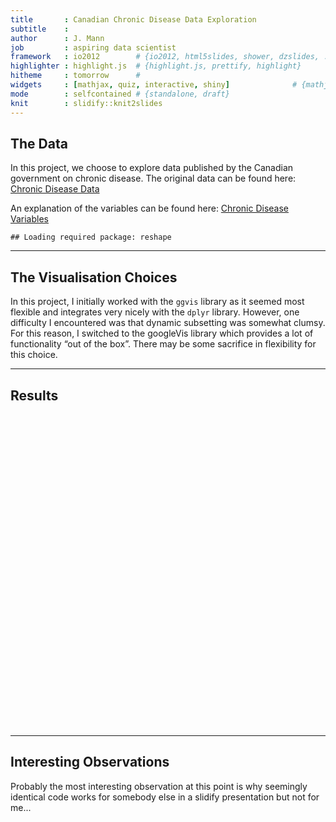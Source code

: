 ```yaml
---
title       : Canadian Chronic Disease Data Exploration
subtitle    : 
author      : J. Mann 
job         : aspiring data scientist
framework   : io2012        # {io2012, html5slides, shower, dzslides, ...}
highlighter : highlight.js  # {highlight.js, prettify, highlight}
hitheme     : tomorrow      # 
widgets     : [mathjax, quiz, interactive, shiny]              # {mathjax, quiz, bootstrap}
mode        : selfcontained # {standalone, draft}
knit        : slidify::knit2slides
---
```


## The Data

In this project, we choose to explore data published by the Canadian
government on chronic disease. The original data can be found here:
[Chronic Disease Data](http://www.phac-aspc.gc.ca/data-donnees/hpcdp-pspmc/assets/ccdss-scsmc-eng.csv)

An explanation of the variables can be found here: [Chronic Disease Variables](http://www.phac-aspc.gc.ca/data-donnees/hpcdp-pspmc/assets/EN_CanadianAggregateDatasets.docx)


```
## Loading required package: reshape
```

---

## The Visualisation Choices

In this project, I initially worked with the `ggvis` library as it seemed most flexible and integrates very nicely with the `dplyr` library. However, one difficulty I encountered was that dynamic subsetting was somewhat clumsy. For this reason, I switched to the googleVis library which provides a lot of functionality “out of the box”. There may be some sacrifice in flexibility for this choice.

---  

## Results

<!-- MotionChart generated in R 3.1.1 by googleVis 0.5.5 package -->
<!-- Sun Sep 21 14:58:20 2014 -->


<!-- jsHeader -->
<script type="text/javascript">
 
// jsData 
function gvisDataMotionChartID8f00707e527a () {
var data = new google.visualization.DataTable();
var datajson =
[
 [
 "Asthma",
1999,
826006.4211,
373147.0985,
7731.631579,
4930.618181,
49149.63158,
33558.72234,
459.4736842,
606.4512073,
5190.315789,
7353.12072,
6039,
2716.63909,
9459,
4286.104809,
64701.47368,
45651.29888,
55865.84211,
32121.4141,
75863.84211,
39679.33543,
528527.0526,
373045.271,
null,
null,
null,
null,
null,
null,
null,
null,
44469.94737,
28142.27002,
359581.1053,
160314.8656,
456840.1579,
189656.3707,
2614452.789,
972951.423,
32286.47368,
19334.62831,
197418.1579,
95478.96197,
272997.4737,
107736.2003,
1248140.526,
548531.5243 
],
[
 "Asthma",
2000,
834845.8421,
374883.1047,
7204.263158,
4652.603576,
55582.57895,
37606.0943,
506.8421053,
688.7173557,
5157,
7504.341414,
6271.894737,
2750.458279,
9810.789474,
4452.323913,
69397.57895,
50770.53904,
54620.52632,
30924.82967,
74097.47368,
38342.81628,
521485.8947,
372749.8276,
null,
null,
null,
null,
null,
null,
null,
null,
49971.15789,
31121.84319,
392171.3684,
172426.5441,
460250.3684,
189776.5586,
2622264,
977295.1079,
35908.26316,
20986.48457,
215794.7368,
102318.0998,
273902.0526,
107970.3762,
1251701.684,
547637.4801 
],
[
 "Asthma",
2001,
844434.7895,
375926.3163,
6528.315789,
4505.927112,
61284,
41235.60311,
553.8947368,
747.6476909,
5172.789474,
7561.246251,
6451.578947,
2886.233013,
9955.736842,
4573.243055,
71983.10526,
52921.13299,
53294.21053,
31250.24047,
71970.63158,
38314.94725,
511439.3684,
368692.2633,
null,
null,
null,
null,
null,
null,
null,
null,
54322.57895,
33236.11559,
408896.8421,
178429.3901,
458318.8421,
187091.3784,
2578856.684,
973737.2228,
38916.63158,
22196.22471,
228930.4737,
107581.6343,
275916.1579,
108849.8975,
1255866.632,
552591.8745 
],
[
 "Asthma",
2002,
853968.6316,
375748.4074,
6018.789474,
4259.779858,
66450.31579,
44293.57768,
586.5789474,
808.5162798,
5232.157895,
7739.650588,
6539.210526,
2901.517312,
9929.052632,
4489.342087,
72253.57895,
52544.31887,
52449.31579,
30910.11307,
70419.63158,
37756.53224,
507002.8421,
359159.0167,
null,
null,
null,
null,
null,
null,
null,
null,
58301.84211,
35028.30111,
428820.4737,
185344.5754,
459598.7368,
185759.179,
2595639.632,
985147.0142,
41683.26316,
23340.68491,
241334.2105,
112476.6577,
279004.8947,
110387.8962,
1277844.632,
565799.6604 
],
[
 "Asthma",
2003,
863473.4211,
375643.5699,
5765.526316,
4154.213997,
71332.26316,
46973.14598,
639.6315789,
895.3072678,
5342.210526,
7977.284409,
6801.947368,
3062.033752,
10235.84211,
4697.332041,
73415.52632,
52945.08752,
52665.31579,
31671.74388,
70166.84211,
38324.20511,
492692.0526,
343353.6428,
null,
null,
null,
null,
null,
null,
null,
null,
62085.31579,
36437.02603,
450471,
193487.9212,
462344.0526,
184563.8079,
2620130.526,
995777.8639,
43970.84211,
23954.55147,
250120.7368,
114991.1558,
279135.3158,
109862.7644,
1266642.789,
560822.9425 
],
[
 "Asthma",
2004,
872823.9474,
375947.3503,
5547.157895,
4150.115196,
75935.68421,
49285.17845,
668.5263158,
945.1070792,
5286.157895,
7959.120152,
7045.421053,
3200.17185,
10561.42105,
4938.812701,
75582.63158,
55834.88949,
52813.42105,
31805.02242,
70371.63158,
38650.03818,
487878.4737,
346123.0351,
null,
null,
null,
null,
null,
null,
null,
null,
65645.52632,
37719.8804,
471023.8421,
201665.3277,
465154.5789,
185065.0868,
2653260.474,
1017613.291,
46478.05263,
24741.28133,
262996.5789,
121474.4145,
283291.1053,
112775.7217,
1297919.684,
581078.4135 
],
[
 "Asthma",
2005,
883781.3684,
377085.7072,
5599.578947,
4479.829103,
80566.57895,
51621.9199,
682.8947368,
957.1262954,
5218.578947,
7820.868728,
7339.578947,
3332.931999,
10935.63158,
5057.583717,
79631.68421,
57675.13726,
53200.73684,
32188.17378,
70698.31579,
38949.31968,
512729.3684,
353179.476,
null,
null,
null,
null,
null,
null,
null,
null,
69810.47368,
40050.53487,
497468.8421,
212407.3784,
474386.8421,
187304.5975,
2729535.789,
1034560.1,
49489.26316,
26030.47658,
281554.7368,
130125.0897,
290181.7895,
115792.5863,
1352532.789,
610227.0175 
],
[
 "Asthma",
2006,
895320.1579,
376643.7748,
5143.894737,
4033.884238,
84738.63158,
53526.22819,
729.1578947,
1066.648769,
5370.315789,
8251.036528,
7243.421053,
3411.244392,
10668.15789,
5117.419565,
76282.89474,
59855.47526,
52595.52632,
33342.69267,
69382.57895,
40084.70831,
466460.0526,
360600.4408,
null,
null,
null,
null,
null,
null,
null,
null,
72315,
40329.28618,
498282.4737,
215791.0204,
473330.5263,
185674.371,
2673752.368,
1040654.466,
51483.63158,
26422.84774,
293148.6316,
135627.2915,
292850.8421,
117661.0832,
1382432.526,
632001.8661 
],
[
 "Asthma",
2007,
908061.1579,
375654.3402,
4712.684211,
3572.762283,
88446.63158,
55230.53326,
735.6315789,
1064.727637,
5374.578947,
8341.142107,
7247.684211,
3567.489678,
10565.05263,
5237.614182,
76634.84211,
60981.7835,
52821.31579,
34592.37818,
69355.42105,
41089.84461,
470233.8947,
372506.2454,
null,
null,
null,
null,
null,
null,
null,
null,
74353.73684,
40637.41725,
498864.9474,
220156.4805,
473296.8947,
183039.6822,
2630799.158,
1034725.683,
52990.26316,
26771.70206,
300111.3158,
141025.5608,
294906.7895,
118647.5863,
1398597.947,
646299.145 
],
[
 "Asthma",
2008,
922240.4211,
375986.689,
4609.578947,
3673.167192,
92040.15789,
56680.23806,
779.0526316,
1172.714544,
5418.947368,
8586.179048,
7461.947368,
3713.994964,
10842.15789,
5456.454891,
79774.73684,
66092.27791,
52859.05263,
34969.26471,
69267.63158,
41567.41889,
477984.4737,
389658.0843,
null,
null,
null,
null,
null,
null,
null,
null,
77115.47368,
41767.48017,
514949.0526,
229302.4941,
478468.1053,
183201.5345,
2667822.158,
1052122.891,
55189.73684,
27481.79197,
316830,
149987.5928,
300637.1053,
121191.6127,
1442215.105,
670981.6363 
],
[
 "Asthma",
2009,
933785.2105,
376133.6283,
4648.263158,
3719.792036,
95668.89474,
58053.98939,
772.8947368,
1167.80114,
5335.421053,
8590.615218,
7653.947368,
3846.071537,
11047.10526,
5598.335152,
81227.05263,
65869.4444,
52697.84211,
34591.22572,
69069,
41297.42027,
477364.8947,
393906.2089,
null,
null,
null,
null,
null,
null,
null,
null,
80032.10526,
43125.47768,
534240.3158,
240293.5521,
484217.3684,
183753.4341,
2716777.737,
1071900.272,
57672.31579,
28509.06895,
332496.3158,
158804.3589,
306758.2105,
124573.0625,
1479694.105,
695123.2113 
],
[
 "COPD",
1999,
749577,
409774.0518,
8269.636364,
2331.682053,
43755.81818,
16783.89877,
2752.636364,
2748.284409,
6643.363636,
6281.471238,
11894.72727,
7546.027161,
20869.63636,
13654.02549,
220871.4545,
162579.733,
52018.09091,
14404.00306,
73760.18182,
17523.99911,
608435.7273,
236384.3357,
null,
null,
null,
null,
null,
null,
null,
null,
41382.54545,
16248.4006,
488094,
238113.165,
428911.0909,
232844.5615,
2843085.818,
1051205.436,
34838.45455,
15443.34594,
320193.5455,
180894.823,
289956,
133380.0793,
1462608.273,
519673.8834 
],
[
 "COPD",
2000,
766963.9091,
415431.9418,
7527.545455,
1922.665702,
48396,
17722.99107,
2859.818182,
2901.990772,
6588.272727,
6431.381761,
12288.27273,
7709.766973,
21553.09091,
13922.15238,
228672.2727,
166933.3194,
51471,
14070.88115,
72712.63636,
16954.22677,
601504.0909,
238687.1655,
null,
null,
null,
null,
null,
null,
null,
null,
45630.54545,
17199.92208,
528252.8182,
253812.4495,
439470,
237218.2732,
2893657.091,
1062704.112,
38138.72727,
16318.30734,
343963.3636,
188962.5637,
295134.2727,
135296.9128,
1481692.636,
517822.8176 
],
[
 "COPD",
2001,
783194.4545,
418147.4767,
7143.545455,
1715.940717,
52545.81818,
18748.5317,
3006.272727,
3079.5134,
6547.090909,
6373.149919,
12637.90909,
7903.783265,
21908.18182,
14097.2843,
235458.2727,
172670.717,
49866.54545,
13335.34186,
70252.36364,
16106.02022,
586204.0909,
228127.2416,
null,
null,
null,
null,
null,
null,
null,
null,
49357.36364,
18208.06668,
559864.9091,
269935.5447,
445168.9091,
237136.8986,
2893063.636,
1030914.724,
41193.81818,
17291.19514,
362098.9091,
195006.0041,
300689.4545,
136950.8116,
1495596,
515666.8187 
],
[
 "COPD",
2002,
798661.0909,
418672.8979,
6595.090909,
1556.780894,
56003.18182,
19790.96888,
3147.272727,
3243.55452,
6580.636364,
6508.551105,
12727.09091,
7923.676124,
21781.36364,
13865.18059,
233578.6364,
169673.1414,
49294.63636,
12809.82314,
68790.27273,
15266.66604,
581310.2727,
214871.1434,
null,
null,
null,
null,
null,
null,
null,
null,
52362,
19174.74857,
587331.5455,
283891.9277,
452157,
237587.5724,
2944286.455,
1020936.498,
43693.09091,
18124.30002,
377758.0909,
200847.7137,
306990,
138936.3729,
1529875.091,
521766.9589 
],
[
 "COPD",
2003,
813514.9091,
419483.7342,
6653.454545,
1617.939334,
59358.54545,
21045.74348,
3299.727273,
3470.838916,
6698.727273,
6642.276992,
13197,
8237.838985,
22193.72727,
14126.6704,
233945.7273,
167303.742,
49506.81818,
12771.72211,
68416.90909,
15033.25338,
560657.7273,
196330.7429,
null,
null,
null,
null,
null,
null,
null,
null,
55498.63636,
20441.40369,
621738.5455,
304386.4291,
459595.9091,
238160.8055,
2995375.091,
1006854.627,
46103.18182,
19198.11351,
390663.8182,
207084.9374,
309815.7273,
137877.9766,
1520069.727,
505590.9628 
],
[
 "COPD",
2004,
828429,
420876.6862,
6720.272727,
1599.662261,
62636.72727,
22409.4119,
3342,
3547.49183,
6616.363636,
6631.446172,
13738.90909,
8577.581405,
23012.45455,
14728.68742,
236655,
170657.6659,
49884.54545,
12397.02885,
68912.18182,
14673.48893,
553405.6364,
205198.6907,
null,
null,
null,
null,
null,
null,
null,
null,
58528.09091,
21703.62969,
657218.4545,
326248.7985,
467944.0909,
240282.8784,
3066966.818,
996370.6081,
48748.09091,
20293.70656,
410859.5455,
217584.6646,
317458.9091,
140966.9302,
1567148.455,
515656.612 
],
[
 "COPD",
2005,
844372.6364,
423104.0594,
6550.909091,
1569.623762,
65736.27273,
23767.72021,
3319.090909,
3535.980593,
6526.363636,
6486.720109,
13897.36364,
8640.03451,
23271.54545,
14736.81474,
244042.9091,
172786.5904,
50397.81818,
12467.45338,
69516,
14816.31417,
589707.8182,
198174.5247,
null,
null,
null,
null,
null,
null,
null,
null,
61330.90909,
22932.11188,
686487.5455,
343026.5541,
479449.9091,
244805.1615,
3155930.182,
1014624.389,
51293.72727,
21329.5054,
434908.9091,
227383.4422,
326811,
144920.8483,
1643098.909,
534832.8443 
],
[
 "COPD",
2006,
860775.5455,
423234.461,
6445.090909,
1553.027977,
68730.54545,
25283.42191,
3527.181818,
3860.0327,
6669.818182,
6849.955048,
14012.18182,
8853.34117,
23181.54545,
14938.25735,
241485.2727,
182407.5636,
49501.63636,
12583.64356,
67738.09091,
14930.76058,
525325.0909,
228746.6292,
null,
null,
null,
null,
null,
null,
null,
null,
63870.81818,
24311.7442,
693619.6364,
345486.5821,
485181.5455,
243810.0763,
3126391.909,
1001637.212,
53521.09091,
22424.88747,
459061.6364,
239096.1979,
332785.3636,
146447.1304,
1689290.182,
539223.2269 
],
[
 "COPD",
2007,
877049.1818,
422130.3883,
6686.181818,
1607.17201,
71758.90909,
26876.77497,
3543.272727,
3894.355796,
6674.181818,
6941.757508,
14052,
8878.345213,
23028,
14752.21095,
245454.8182,
186753.0062,
49308.81818,
12865.9258,
67235.72727,
15330.40603,
528244.9091,
243894.0605,
null,
null,
null,
null,
null,
null,
null,
null,
66519.54545,
25740.57473,
705771.5455,
355813.2464,
489243.5455,
240582.8086,
3093228.818,
965567.1694,
55634.72727,
23532.10423,
473941.0909,
246611.7135,
337296.5455,
146191.8822,
1715307.818,
537691.3746 
],
[
 "COPD",
2008,
894011.4545,
421649.5453,
7091.727273,
1694.558832,
75172.09091,
28603.35571,
3674.727273,
4132.48997,
6714.272727,
7144.185442,
14518.63636,
9246.159344,
23686.63636,
15293.42928,
257616.8182,
201199.3895,
49347.27273,
12927.61174,
67063.09091,
15498.56745,
535689,
255612.5355,
null,
null,
null,
null,
null,
null,
null,
null,
69649.90909,
27276.79625,
735624.2727,
372197.7741,
496489.0909,
240385.9464,
3139761,
967702.9314,
58379.18182,
24816.63928,
501704.4545,
259841.8243,
344611.6364,
148199.3629,
1771777.909,
552512.8425 
],
[
 "COPD",
2009,
909151.9091,
420340.5877,
7502.181818,
2002.077389,
78861.27273,
30678.50919,
3677.727273,
4148.056127,
6578.454545,
7164.813464,
14824.09091,
9307.051223,
24096.27273,
15345.73584,
260549.1818,
200930.1306,
49372.36364,
13281.4983,
67079.18182,
16001.09182,
535020.5455,
263237.2234,
null,
null,
null,
null,
null,
null,
null,
null,
72904.36364,
29094.90018,
761193.5455,
383312.0516,
502924.6364,
240341.1087,
3195074.455,
978740.7665,
61268.18182,
26334.26306,
523687.6364,
268783.7369,
352246.6364,
150997.3435,
1818931.364,
573062.353 
],
[
 "Diabetes",
1999,
858799,
355215.1335,
4675.666667,
3800.049308,
33349.16667,
28785.29074,
1263.166667,
1742.077471,
4649,
6432.698709,
6945.833333,
6629.078201,
11899.5,
11588.9921,
122022.5,
133329.9229,
51152.66667,
28224.75347,
69763.83333,
35134.47262,
475794.6667,
305807.4544,
32455.33333,
28182.73894,
551038.8333,
508729.9376,
509300.3333,
211706.0405,
4014982.167,
1487988.837,
31343.5,
27343.2099,
328839.6667,
299361.2736,
486016.5,
202726.9563,
2737658.333,
1009507.662,
26268.33333,
23300.2906,
222126,
211536.4811,
288006.5,
110062.6894,
1275947.167,
516678.0344 
],
[
 "Diabetes",
2000,
868362.8333,
355825.5565,
4648.666667,
3765.786095,
36605.16667,
31421.67824,
1326.5,
1862.700735,
4606,
6550.535315,
7264.833333,
6909.353782,
12429.83333,
12084.59498,
128894.6667,
140355.8972,
49945.16667,
27011.46259,
67941.5,
33565.22012,
466841.8333,
304483.7839,
35537.33333,
30698.78059,
595772.6667,
546287.6355,
514514.8333,
212984.8067,
4037490.167,
1483056.713,
34397.16667,
29855.88601,
356845.5,
322223.3009,
491977,
203748.0271,
2754037,
1007734.681,
28569.83333,
25234.99196,
238808.6667,
226552.694,
290051,
110440.2391,
1281740.167,
513538.0203 
],
[
 "Diabetes",
2001,
878549.3333,
355879.2743,
4837.5,
3898.976932,
39984,
34174.01572,
1405.833333,
1973.961608,
4594,
6559.016808,
7541.5,
7185.846285,
12755.83333,
12404.82945,
133734.3333,
146534.4366,
48365.5,
26910.06387,
65508.5,
33092.13842,
454575.6667,
296675.8111,
38730.16667,
33335.86762,
637045.8333,
580908.9686,
514698,
210915.8264,
3989717,
1472723.945,
37487,
32433.18191,
382302,
343051.0691,
491133.6667,
201397.8303,
2703402.5,
990837.8567,
31079,
27312.50338,
254589.6667,
240717.8102,
292586,
111153.0158,
1284472.833,
516180.9747 
],
[
 "Diabetes",
2002,
888601.5,
354700.6205,
5030,
4094.504052,
43484,
37111.69336,
1496.5,
2135.175623,
4602.166667,
6639.300417,
7856.333333,
7445.358984,
13124,
12658.28251,
138659.6667,
147848.7079,
47283.66667,
26357.78927,
63500,
32184.47146,
445086.8333,
285218.9048,
42039.33333,
36146.28901,
684240,
621430.8707,
517132.1667,
209707.1412,
4018401.833,
1485216.659,
40675.83333,
35154.24438,
410597.6667,
367105.6336,
493184.3333,
200392.6847,
2713987.667,
992960.8418,
33658.33333,
29558.41496,
273459.8333,
257517.0379,
295930.5,
112539.1822,
1302431,
525405.3765 
],
[
 "Diabetes",
2003,
898405,
354009.8785,
4971.333333,
4023.966345,
46816.66667,
39953.144,
1609.5,
2298.024114,
4655.5,
6822.907572,
8207.833333,
7789.73476,
13506.5,
13012.59403,
138571.1667,
147743.7314,
47260.33333,
26899.88688,
63030.16667,
32636.50313,
430954.6667,
269350.1691,
45201.83333,
38894.30549,
726456.3333,
658596.0574,
520411.6667,
208814.1208,
4021925.5,
1479561.501,
43801.33333,
37887.03569,
440123,
392766.217,
496606.8333,
199731.0865,
2733141.833,
994206.1497,
36018.5,
31673.0815,
286135.5,
269575.0675,
295850.8333,
111728.5327,
1286811.5,
518326.4597 
],
[
 "Diabetes",
2004,
908167.6667,
353550.7871,
5289.166667,
4379.567999,
50358.5,
43138.90705,
1633,
2355.500529,
4603.166667,
6798.898287,
8658.333333,
8222.527112,
14178.33333,
13687.20291,
142088.8333,
151408.227,
47228.16667,
26837.58983,
62926.33333,
32535.72485,
424747.6667,
271854.0361,
48557.5,
41958.41529,
780807.3333,
709845.5011,
523727.5,
208900.4173,
4072194,
1497371.992,
47115.5,
40930.3178,
474126,
425109.9577,
499932.5,
200126.5319,
2757030.833,
999391.1148,
38669.66667,
34130.89981,
306457.8333,
289142.4477,
300061.6667,
114046.2707,
1313205.333,
530888.4021 
],
[
 "Diabetes",
2005,
919561.3333,
353974.7454,
5589.833333,
4651.16903,
54178.83333,
46517.86166,
1665.666667,
2396.178934,
4512.5,
6628.306733,
9052,
8594.390809,
14769.83333,
14209.15638,
151555.1667,
158317.4262,
47487.16667,
27165.89649,
63055.66667,
32710.62859,
445663.5,
274403.7581,
52220.16667,
45221.63785,
842652.3333,
764994.2005,
533220,
212289.018,
4198873.167,
1521456.258,
50730,
44158.75174,
508853.8333,
455873.1784,
510226,
203669.0593,
2831914.667,
1006862.191,
41746.5,
36872.34608,
333468.1667,
314269.8278,
307252.5,
116925.0005,
1364147.667,
551038.7499 
],
[
 "Diabetes",
2006,
931384.5,
352911.6687,
5907,
4996.079549,
58276.33333,
50253.54647,
1813.666667,
2652.156147,
4572.5,
6935.423314,
9446.166667,
9058.169974,
15265,
14864.67099,
154022.6667,
167660.403,
46070,
27707.44888,
60549.33333,
33005.05328,
389980.5,
275085.9656,
56067.83333,
48801.21911,
890994.1667,
813149.8473,
532259.6667,
210286.7835,
4139499.333,
1545267.268,
54445.5,
47657.05181,
529194.1667,
476142.4599,
507916.8333,
201656.1582,
2755219,
1012983.192,
44797.5,
39781.61699,
361427.6667,
341339.6253,
308822.5,
118551.2782,
1381369.167,
564854.4649 
],
[
 "Diabetes",
2007,
944253.5,
351537.814,
5643.666667,
4765.83123,
61968.83333,
53730.22592,
1882.666667,
2774.339685,
4513.833333,
6904.689709,
9716.666667,
9326.561639,
15578,
15154.9097,
159606,
175777.2059,
45757.16667,
28539.86152,
59839.5,
33669.56941,
388389,
281807.9806,
59441.66667,
52071.02571,
928496.6667,
852276.6204,
532203.3333,
207668.9518,
4086773.833,
1537855.327,
57703.16667,
50848.73937,
547832,
496232.2979,
506816.1667,
199020.5472,
2695611.167,
997278.2181,
47430.83333,
42391.41553,
380281.5,
360581.3187,
309939,
118995.8891,
1388867.333,
572329.9622 
],
[
 "Diabetes",
2008,
958888.1667,
350990.7721,
5647.833333,
4783.57321,
65583.66667,
57152.38794,
1954.666667,
2934.64414,
4537.833333,
7112.060363,
10070.16667,
9720.656819,
16052.33333,
15673.78213,
167819.8333,
185530.9719,
45617.83333,
28734.13366,
59494,
33780.84803,
391190.3333,
294050.4669,
62803.16667,
55319.71982,
980261,
901183.3678,
537593.6667,
207840.3821,
4156059.833,
1565801.314,
60986.33333,
54050.13188,
574947.3333,
522804.8823,
511831.8333,
199218.6386,
2725261.667,
1006536.721,
50219,
45065.67914,
404991.3333,
383296.792,
315528.5,
121113.6626,
1429046.5,
590703.7811 
],
[
 "Diabetes",
2009,
971260,
349446.602,
6031.166667,
5201.6305,
69512.66667,
60976.36728,
1987.833333,
3026.982142,
4412.833333,
7011.263206,
10417.16667,
10057.47359,
16556.33333,
16172.74369,
171229,
189983.4651,
45522.16667,
28925.48695,
59260.5,
33954.60613,
389665.3333,
292762.5209,
66465.5,
58914.10149,
1029691.333,
947302.1607,
543731.3333,
208462.327,
4240547.333,
1596500.636,
64560.16667,
57561.22215,
604414.5,
550021.9291,
517803.1667,
199793.7992,
2770956.833,
1016379.336,
53253.66667,
48041.41756,
425039.5,
402317.3398,
321875.6667,
123761.6507,
1467970.833,
611263.2429 
],
[
 "Hypertension",
1999,
824446.0714,
391073.9243,
17317.5,
9891.782398,
123672,
82770.63307,
3290.785714,
4299.202556,
4239,
4288.362702,
20760.21429,
17016.69184,
33484.92857,
27792.62684,
319476.8571,
319789.3086,
45828.42857,
31707.78701,
61274.35714,
36818.70616,
411968.7857,
108744.9193,
120402.8571,
81491.28496,
1782167.357,
1308025.741,
420289.2857,
258015.9887,
3419458.929,
1822100.089,
117773.7857,
79742.25062,
1115427.643,
804791.8811,
403519.5,
250052.5674,
2306841.643,
1271134.686,
92209.07143,
66359.94828,
666506.7857,
511112.155,
247648.7143,
138639.8705,
1111537.929,
573521.2626 
],
[
 "Hypertension",
2000,
837095.5714,
391889.2212,
17572.28571,
10093.75118,
137524.0714,
90653.18017,
3610.5,
4884.989696,
3951.214286,
3979.492591,
22240.71429,
18143.38258,
35658,
29592.15094,
345166.9286,
346172.5024,
43501.71429,
30707.89865,
57799.5,
35496.81182,
384559.2857,
94723.84503,
133569.8571,
89099.43367,
1953088.286,
1419541.207,
419050.7143,
261753.8633,
3357724.714,
1849521.25,
130734.8571,
87264.65159,
1222999.929,
875666.2754,
403337.5714,
253426.7091,
2269660.5,
1291289.459,
102033.4286,
72414.37563,
729648.6429,
553569.0751,
244946.3571,
140404.6558,
1086744,
579250.7431 
],
[
 "Hypertension",
2001,
850505.3571,
392093.7153,
17178.21429,
9860.219941,
150663.4286,
98320.0822,
3961.714286,
5443.620819,
3687.642857,
3547.139444,
23289.85714,
19039.51955,
37097.35714,
30864.38398,
363743.5714,
366523.1686,
41170.28571,
30912.89896,
54175.5,
35433.30846,
358217.5714,
80360.73758,
145899.2143,
96457.54307,
2094756,
1515478.318,
415363.0714,
262575.7573,
3265092.857,
1844463.742,
142737.2143,
94445.01614,
1309633.929,
936882.4463,
399203.7857,
253737.236,
2195829.643,
1274242.271,
111423,
78473.09641,
784569.8571,
590677.8143,
243833.1429,
142536.1129,
1067857.5,
588483.5903 
],
[
 "Hypertension",
2002,
863900.5714,
391023.4345,
16907.78571,
9734.8121,
163166.3571,
105648.4754,
4295.785714,
6037.880308,
3481.714286,
3237.706949,
24132,
19630.25896,
37880.35714,
31279.11368,
371795.5714,
371439.0957,
39609.64286,
30542.01807,
51659.57143,
35021.20797,
344706.4286,
74692.70122,
157618.2857,
103408.5296,
2242340.357,
1608219.538,
413917.5,
263886.0145,
3240521.786,
1867579.19,
154086.4286,
101163.3572,
1401736.929,
996382.4641,
397753.2857,
255029.7619,
2172424.071,
1281295.851,
120441.2143,
84110.34165,
839982,
626419.7675,
243835.2857,
144964.1413,
1066564.714,
603334.4573 
],
[
 "Hypertension",
2003,
877286.7857,
390614.8711,
16539.64286,
9561.257984,
174928.7143,
112689.6599,
4642.928571,
6627.856577,
3352.071429,
3014.941925,
25243.07143,
20540.97544,
39016.92857,
32148.82555,
370459.7143,
368700.529,
39159,
31209.68078,
50673.85714,
35882.04677,
328402.2857,
75331.69923,
168715.9286,
110167.7353,
2373207.214,
1695068.53,
413668.5,
265206.7553,
3199987.714,
1867412.026,
165036,
107865.3992,
1494909.214,
1060571.319,
397815,
256374.7984,
2158875.643,
1284700.307,
128470.7143,
89366.94163,
877606.2857,
652124.5944,
241024.0714,
144539.6445,
1039650.857,
599201.3506 
],
[
 "Hypertension",
2004,
890693.5714,
390699.7226,
16087.28571,
9461.237461,
185893.0714,
119579.4413,
4834.714286,
7022.306621,
3124.071429,
2689.028104,
26485.71429,
21623.53501,
40780.92857,
33762.07233,
382863.2143,
382610.5529,
38620.28571,
31200.83729,
49881.21429,
35715.29224,
313227,
73685.6602,
179031,
116723.5463,
2518839.643,
1799035.222,
414686.3571,
267285.9319,
3207813.429,
1885471.395,
175172.1429,
114314.3978,
1586806.5,
1129009.083,
399005.7857,
258464.2138,
2156579.786,
1288975.035,
136505.5714,
94628.22729,
931277.7857,
690110.5261,
242914.9286,
147377.4318,
1049760.643,
613363.1282 
],
[
 "Hypertension",
2005,
905357.5714,
391726.8401,
15987.21429,
9536.690479,
196578.6429,
126201.9005,
4934.142857,
7211.455001,
2945.357143,
2364.180106,
27480.21429,
22406.08551,
42163.5,
34833.36296,
399181.2857,
396097.7514,
38340.21429,
31929.87878,
49325.14286,
36487.73049,
336015.2143,
82896.50124,
189104.7857,
122998.1426,
2671140.429,
1902404.832,
418913.7857,
271641.6076,
3265707.214,
1944090.656,
185171.1429,
120530.7139,
1669969.5,
1189290.455,
404672.7857,
263447.5211,
2186150.357,
1322973.308,
145053.2143,
99980.5248,
1000084.714,
736759.8692,
246634.5,
151342.3331,
1077412.5,
638418.1699 
],
[
 "Hypertension",
2006,
920680.9286,
391151.2813,
15701.57143,
9609.395115,
206878.7143,
132944.4995,
5275.5,
7926.99651,
2874,
2287.357719,
27939.64286,
22978.11204,
42531,
35527.44406,
400796.7857,
416172.0426,
37037.14286,
32348.17253,
46963.07143,
36685.27854,
268240.0714,
72474.63957,
198466.7143,
129269.9467,
2756097.429,
1960807.955,
418245.4286,
271788.0211,
3218451,
1949918.587,
194142.8571,
126579.9969,
1697565,
1203124.352,
403128.8571,
262999.5068,
2130393,
1314243.569,
152146.9286,
104790.6672,
1057361.786,
778367.1232,
247299,
153005.1588,
1085863.714,
651973.2334 
],
[
 "Hypertension",
2007,
936957.8571,
390216.9245,
14968.5,
9303.499646,
216103.5,
139457.1793,
5438.142857,
8230.432344,
2726.142857,
2106.975851,
28432.07143,
23415.27132,
43004.35714,
35850.30028,
413506.2857,
434264.5272,
36656.78571,
33384.05805,
46168.28571,
37756.61821,
260972.1429,
74786.13547,
206617.0714,
135258.7985,
2824480.071,
2017902.221,
417376.5,
270352.9473,
3157783.286,
1925484.958,
201954.6429,
132364.6371,
1726801.071,
1233388.714,
401463.6429,
261091.0251,
2071005.214,
1284427.862,
158336.1429,
109394.6402,
1096512.643,
806141.1143,
247227.6429,
153074.8576,
1085123.143,
657214.3317 
],
[
 "Hypertension",
2008,
954798.6429,
390371.8156,
14477.35714,
9102.488061,
224648.7857,
145858.6591,
5688,
8782.530387,
2603.785714,
1989.821086,
29241.85714,
24227.07242,
44090.14286,
36923.20915,
432922.5,
461163.5971,
36188.14286,
33610.77511,
45312.21429,
37918.56662,
255689.3571,
74635.9387,
214382.7857,
141212.05,
2937326.357,
2104101.591,
420711,
271498.8313,
3198252.857,
1961332.042,
209499.4286,
138168.9325,
1782859.286,
1281218.558,
404466.6429,
262000.3266,
2085435.643,
1296749.588,
164936.3571,
114258.1577,
1153575.429,
846565.0088,
250996.9286,
155711.6881,
1111467.214,
680272.5465 
],
[
 "Hypertension",
2009,
970547.1429,
389680.553,
14336.35714,
9152.364116,
232797.2143,
152357.5042,
5754.214286,
9002.323623,
2427.428571,
1788.323929,
29934.21429,
24772.52238,
45054.85714,
37703.73282,
442532.5714,
472234.6767,
35817.42857,
33985.52548,
44721.64286,
38297.57389,
248480.3571,
76825.65551,
221586.6429,
147041.9245,
3030237.214,
2176484.204,
425016.4286,
273319.2326,
3258147.643,
2011591.826,
216359.3571,
143722.3636,
1832853.214,
1322556.245,
408511.9286,
263737.1117,
2116072.071,
1322269.169,
171269.1429,
119138.8142,
1196730.214,
878299.5723,
255931.5,
158818.8045,
1140749.571,
705267.4913 
],
[
 "Mental_Illness",
1999,
826006.4211,
373147.0985,
null,
null,
117575.0526,
75288.93596,
null,
null,
null,
null,
16482.63158,
9729.656844,
25448.21053,
14385.18484,
256356.4737,
185300.6816,
45356.68421,
28355.38736,
59787.94737,
33865.43645,
336412.4211,
247938.2357,
117557.3684,
75280.90966,
1705455.947,
1081819.312,
420462.4737,
167825.4216,
2900449.895,
819627.3719,
114555,
75165.32576,
1090425.316,
716066.0581,
398713.4211,
159093.1839,
1985734.105,
540209.1337,
86334.63158,
54006.82412,
614736.4737,
378119.292,
228708.7895,
75840.84215,
913587.7895,
325769.6277 
],
[
 "Mental_Illness",
2000,
834845.8421,
374883.1047,
null,
null,
120033.4737,
76550.45262,
null,
null,
null,
null,
16402.89474,
9604.297436,
25264.26316,
14242.35505,
258049.8947,
189361.0199,
44434.42105,
27416.586,
58571.05263,
32894.95832,
332431.8947,
248896.0603,
120015,
76543.1016,
1722829.105,
1085892.819,
425585.3684,
168261.9949,
2937585.158,
827185.4803,
117053.6842,
76482.87386,
1104296.368,
722170.4442,
404480.0526,
159357.4354,
2008970.526,
542782.2138,
87762.94737,
54654.20311,
618086.6842,
376921.2336,
231264.1579,
76385.36945,
927267.3158,
329205.7716 
],
[
 "Mental_Illness",
2001,
844434.7895,
375926.3163,
null,
null,
122336.2105,
77663.85328,
null,
null,
null,
null,
16233.94737,
9471.020716,
24869.36842,
14023.03221,
257563.2632,
189436.0724,
43440,
27911.99254,
56967.15789,
33096.74821,
325382.2105,
246442.0574,
122315.8421,
77656.131,
1728135,
1082376.809,
426426.4737,
165194.2822,
2917422.947,
835573.2969,
119199.1579,
77675.2043,
1106010.158,
720142.7657,
404374.5789,
155965.2667,
1977742.421,
534716.0306,
89276.21053,
55274.40704,
621607.5789,
376106.9004,
234380.8421,
77197.48285,
938245.5789,
338175.4063 
],
[
 "Mental_Illness",
2002,
853968.6316,
375748.4074,
null,
null,
124288.1053,
78021.91126,
null,
null,
null,
null,
16096.73684,
9291.272329,
24429.94737,
13659.95368,
260099.6842,
184587.981,
42825.15789,
27798.42076,
55831.26316,
32871.93438,
318702.3158,
242335.6458,
124270.4211,
78014.53814,
1746498.316,
1082421.118,
429406.8947,
163093.756,
2961749.053,
862554.0548,
121059.9474,
78073.8109,
1117717.105,
720432.896,
406982.3684,
154055.0227,
1997439.789,
543519.196,
90489.47368,
55634.83162,
628207.4211,
376663.5452,
238386.7895,
78548.3237,
962772.1579,
353117.5248 
],
[
 "Mental_Illness",
2003,
863473.4211,
375643.5699,
null,
null,
124480.7368,
76425.15091,
null,
null,
null,
null,
16137.47368,
9355.09067,
24290.21053,
13691.07584,
258081.7895,
184329.7461,
43263.15789,
28724.58293,
56026.10526,
33656.90222,
307545.3158,
227837.9835,
124460.8421,
76417.15588,
1746748.263,
1065630.468,
434869.4211,
162503.0153,
2997065.526,
887895.1441,
121105.7368,
76553.64588,
1125877.263,
716863.037,
412550.6842,
153871.2181,
2030434.421,
561141.8263,
90421.42105,
54318.59118,
620282.8421,
364653.9708,
240285.7895,
79150.03274,
965107.2632,
359694.422 
],
[
 "Mental_Illness",
2004,
872823.9474,
375947.3503,
null,
null,
124965.7895,
75335.448,
null,
null,
null,
null,
16278.78947,
9359.931722,
24554.68421,
13768.147,
256383.9474,
185623.6134,
43510.57895,
28856.44797,
56290.26316,
33924.78857,
306624.9474,
230829.7354,
124945.2632,
75327.5785,
1762082.368,
1061670.801,
440002.8947,
162744.3042,
3069130.263,
936744.8052,
121450.4211,
75559.20259,
1132487.842,
714237.9314,
417702.3158,
154574.5319,
2071179,
586279.1227,
91271.05263,
53979.21347,
629001.6316,
364497.5635,
245460.6316,
82280.3105,
996423.6316,
381117.3488 
],
[
 "Mental_Illness",
2005,
883781.3684,
377085.7072,
null,
null,
127430.6842,
76032.10037,
null,
null,
null,
null,
16602.31579,
9526.495995,
24989.36842,
14021.55155,
281748.1579,
198133.7233,
43874.68421,
29188.93038,
56566.89474,
34070.32651,
310186.5789,
228239.1835,
127409.6842,
76024.1937,
1816944.947,
1086278.905,
449866.1053,
165892.7779,
3189045.947,
969332.1579,
123854.0526,
76256.26887,
1161688.579,
728669.9527,
428284.2632,
158113.7338,
2142935.368,
598630.1202,
93840.47368,
55067.90942,
654365.6842,
376612.7758,
252554.2105,
85082.10281,
1043922.789,
404944.2378 
],
[
 "Mental_Illness",
2006,
895320.1579,
376643.7748,
null,
null,
127959.7895,
75565.60348,
null,
null,
null,
null,
15681.78947,
9296.298453,
23357.52632,
13672.60528,
237415.4211,
200873.5666,
44072.68421,
30523.9406,
56586.47368,
35463.1839,
304728,
230666.9423,
127944.1579,
75559.26257,
1794939.789,
1069419.013,
451851.9474,
163230.6756,
3193651.737,
1018057.99,
124143.6316,
75852.57792,
1130928.158,
707202.5518,
429025.4211,
155509.6781,
2115982.737,
619584.7182,
94346.52632,
54943.89523,
663142.2632,
377881.8879,
256381.1053,
87116.52763,
1075340.053,
428630.111 
],
[
 "Mental_Illness",
2007,
908061.1579,
375654.3402,
null,
null,
129052.8947,
74876.09454,
null,
null,
null,
null,
15660.15789,
9352.724354,
23227.89474,
13698.67943,
243539.5263,
216359.9353,
44318.05263,
31902.90409,
56581.89474,
36627.18626,
302769.4737,
229988.7756,
129037.1053,
74872.41183,
1777400.526,
1050976.039,
454034.5263,
160484.0859,
3188641.895,
1052507.832,
124971.3158,
75288.73697,
1111065,
691753.1251,
430230.3158,
152884.3943,
2092505.368,
631729.0122,
94989.63158,
54496.23317,
665588.6842,
375182.3964,
259228.5789,
88800.93369,
1094294.211,
448641.2009 
],
[
 "Mental_Illness",
2008,
922240.4211,
375986.689,
null,
null,
131027.2105,
74316.73815,
null,
null,
null,
null,
15762.15789,
9455.212152,
23348.36842,
13882.45282,
251365.4211,
229770.3694,
44471.36842,
32354.08683,
56655,
37172.72803,
305819.5263,
237196.0483,
131013.3158,
74311.69011,
1819999.105,
1061144.82,
460026.9474,
160863.372,
3254402.368,
1099042.326,
126783.3158,
74832.14061,
1131186.632,
695962.0392,
435878.6842,
153454.3085,
2122504.105,
653673.6591,
96872.84211,
54439.24,
688232.3684,
382143.2874,
264965.8421,
91648.80326,
1130480.368,
471788.0971 
],
[
 "Mental_Illness",
2009,
933785.2105,
376133.6283,
null,
null,
132332.3684,
73291.85254,
null,
null,
null,
null,
15806.52632,
9528.148644,
23433.94737,
14073.43975,
253832.5263,
235236.2391,
44460,
31948.13736,
56579.68421,
36709.96829,
304198.5789,
235595.6783,
132317.3684,
73286.32083,
1855466.842,
1069737.761,
467242.5789,
162859.9892,
3335604.947,
1149261.86,
127968.4737,
73888.51806,
1150300.105,
700518.4363,
442989,
155500.6545,
2168709.632,
678587.3069,
98440.10526,
54156.98075,
704713.1053,
386943.3887,
271635.3158,
95771.4994,
1165548.316,
495568.0651 
],
[
 "MoodAnxiety_Disorder",
1999,
826006.4211,
373147.0985,
null,
null,
86037,
68702.74265,
null,
null,
null,
null,
12201.31579,
8566.554238,
18869.84211,
12337.02447,
171887.8421,
111693.0675,
49639.10526,
28969.76367,
66366.47368,
35484.75422,
420881.3684,
327466.1664,
86033.68421,
68700.47966,
1311074.368,
1003671.989,
445788.9474,
175934.5701,
3217419.789,
866992.335,
84843.15789,
68147.30818,
836105.2105,
649133.1923,
422871.6316,
166470.5711,
2200296,
572886.1155,
63683.05263,
50688.18214,
474784.1053,
360175.5636,
246517.7368,
80523.77685,
1015886.842,
342235.1004 
],
[
 "MoodAnxiety_Disorder",
2000,
834845.8421,
374883.1047,
null,
null,
88677.94737,
70386.63787,
null,
null,
null,
null,
12175.26316,
8419.957006,
18758.68421,
12089.32053,
174227.3684,
113460.9335,
48662.52632,
28051.27844,
65077.10526,
34634.69065,
416253.7895,
329854.6274,
88672.57895,
70384.27374,
1327803.316,
1007335.942,
450518.8421,
175958.0494,
3254101.263,
874437.8818,
87489.47368,
69853.13381,
848355.6316,
653872.6116,
428288.3684,
166321.0513,
2223419.526,
576852.4287,
65208.47368,
51567.50336,
479162.0526,
359588.2314,
248840.2105,
80758.40438,
1029174.158,
345239.207 
],
[
 "MoodAnxiety_Disorder",
2001,
844434.7895,
375926.3163,
null,
null,
90554.52632,
71763.91883,
null,
null,
null,
null,
12045.63158,
8233.266888,
18450.94737,
11737.35488,
175460.3684,
113880.1733,
47629.10526,
28590.04824,
63385.42105,
34909.4668,
407485.2632,
327490.0738,
90549.63158,
71760.93109,
1329130.737,
1001534.039,
451493.3684,
172503.8074,
3236183.053,
886445.4119,
89323.42105,
71229.98977,
847759.8947,
649064.255,
428234.0526,
162516.6626,
2192940.632,
573916.998,
66356.05263,
52349.94959,
481048.8947,
358602.3686,
252142.7368,
81263.93893,
1041612.158,
354158.7536 
],
[
 "MoodAnxiety_Disorder",
2002,
853968.6316,
375748.4074,
null,
null,
91859.05263,
72256.09556,
null,
null,
null,
null,
11894.52632,
8015.473761,
18072.15789,
11369.43991,
174811.8947,
109986.1381,
47027.21053,
28497.17063,
62189.68421,
34700.52416,
403989.3158,
322174.6853,
91852.89474,
72253.73521,
1336559.368,
998739.1958,
454948.5789,
170198.5384,
3289891.263,
917444.3365,
90609.15789,
71734.13866,
852537.4737,
646377.6616,
431275.8947,
160401.1704,
2218744.263,
587404.4681,
67071.94737,
52740.17753,
483658.7368,
358525.5736,
256529.5263,
82452.74702,
1069399.421,
369557.6409 
],
[
 "MoodAnxiety_Disorder",
2003,
863473.4211,
375643.5699,
null,
null,
91968.63158,
71621.08405,
null,
null,
null,
null,
11839.42105,
7965.216312,
17775.94737,
11170.38281,
170334.7895,
106928.9646,
47561.21053,
29418.16698,
62540.52632,
35511.78731,
395292,
307876.1178,
91962.15789,
71617.85095,
1327960.895,
980533.1352,
460350.1579,
168807.3323,
3331676.526,
943530.399,
90699.78947,
71108.08159,
853523.2105,
638767.0633,
436749.7895,
159410.5269,
2257759.579,
607610.4467,
66772.73684,
51954.17377,
474065.3684,
347677.7494,
258485.8421,
82433.60536,
1072177.579,
375622.8278 
],
[
 "MoodAnxiety_Disorder",
2004,
872823.9474,
375947.3503,
null,
null,
91731.47368,
70822.67855,
null,
null,
null,
null,
11847,
7874.470206,
17815.57895,
11044.18358,
168682.5789,
104752.4006,
47942.84211,
29629.59356,
63029.36842,
35998.96957,
394325.2105,
315405.4744,
91723.89474,
70819.7564,
1328404.579,
969840.2641,
466055.6842,
168776.9829,
3418192.895,
1000826.344,
90442.89474,
70338.84073,
850748.6842,
628812.2338,
442406.3684,
159863.8935,
2307591.789,
640384.8608,
66909.78947,
51728.52693,
477284.6842,
346916.8946,
264251.2105,
85429.17033,
1108851.158,
398975.1372 
],
[
 "MoodAnxiety_Disorder",
2005,
883781.3684,
377085.7072,
null,
null,
93170.52632,
71510.84198,
null,
null,
null,
null,
12008.36842,
7961.082459,
18005.52632,
11150.06693,
176239.4211,
108552.1237,
48468.78947,
29967.93671,
63550.26316,
36183.97251,
415695.3158,
319855.9997,
93163.26316,
71507.45279,
1361253.316,
986188.848,
476632.8947,
171840.3128,
3556531.263,
1037240.385,
91849.73684,
71005.87794,
866963.0526,
634918.0581,
453712.7368,
163360.2914,
2390631.789,
656216.3474,
68518.73684,
52751.93742,
493769.2105,
357653.8268,
272034.3158,
88150.59228,
1163341.263,
423722.3275 
],
[
 "MoodAnxiety_Disorder",
2006,
895320.1579,
376643.7748,
null,
null,
92557.10526,
70832.33892,
null,
null,
null,
null,
10995.31579,
7377.645728,
16247.21053,
10175.60522,
148900.1053,
101460.3588,
48759.15789,
31427.42889,
63696.63158,
37747.80762,
393243.6316,
329977.1431,
92551.26316,
70829.6177,
1332885.158,
965175.6179,
479482.1053,
168908.8797,
3564327.632,
1094745.304,
91170.47368,
70304.55323,
839042.6842,
616189.4801,
455203.7368,
160562.7205,
2359339.105,
680490.1845,
68064,
52370.88935,
493302.4737,
354851.9755,
276598.5789,
90158.25663,
1202330.842,
451418.8705 
],
[
 "MoodAnxiety_Disorder",
2007,
908061.1579,
375654.3402,
null,
null,
91877.84211,
69553.80307,
null,
null,
null,
null,
10850.52632,
7256.279319,
15980.84211,
9992.592626,
150837.7895,
106165.9803,
49128.31579,
32797.6225,
63827.84211,
38838.05136,
395470.4211,
337229.0891,
91871.52632,
69552.0695,
1304686.421,
935058.8894,
483074.6842,
166313.9536,
3568310.526,
1139153.506,
90417.63158,
69033.88723,
814643.8421,
592088.1299,
457718.6842,
158170.2429,
2339095.105,
699179.8427,
67498.57895,
51517.90918,
489598.4211,
348800.911,
280428.3158,
92082.91429,
1227069.316,
474849.6196 
],
[
 "MoodAnxiety_Disorder",
2008,
922240.4211,
375986.689,
null,
null,
91761.31579,
68699.45031,
null,
null,
null,
null,
10740.15789,
7122.101776,
15769.57895,
9805.069248,
151727.8421,
109417.157,
49493.36842,
33326.24047,
64233.31579,
39568.09633,
405457.7368,
354725.1685,
91755.94737,
68697.19753,
1313629.737,
933215.9538,
490930.1053,
166951.6898,
3665278.579,
1196230.845,
90304.73684,
68188.16579,
814950.6316,
585981.4866,
465132.7895,
159048.4435,
2388243.316,
728871.9055,
67774.89474,
51288.87513,
498299.2105,
353031.3164,
287587.5789,
95200.59758,
1275415.737,
501636.7498 
],
[
 "MoodAnxiety_Disorder",
2009,
933785.2105,
376133.6283,
null,
null,
92030.05263,
68017.19567,
null,
null,
null,
null,
10669.26316,
7045.311286,
15680.84211,
9745.056067,
150789.4737,
108073.1494,
49597.26316,
32987.23092,
64333.10526,
39277.96541,
407242.4211,
359612.3516,
92024.52632,
68014.83551,
1327582.263,
936688.3316,
498995.2105,
168760.8734,
3766602.474,
1250579.17,
90568.26316,
67514.61613,
821207.5263,
585206.9032,
473054.6842,
160924.1296,
2447293.895,
756754.3407,
68302.26316,
51150.70239,
506085.9474,
357217.9755,
295145.0526,
99321.37036,
1317796.105,
526825.9868 
] 
];
data.addColumn('string','Disease');
data.addColumn('number','Fiscal.Year');
data.addColumn('number','Population_mean');
data.addColumn('number','Population_sd');
data.addColumn('number','Incidence_mean');
data.addColumn('number','Incidence_sd');
data.addColumn('number','Prevalence_mean');
data.addColumn('number','Prevalence_sd');
data.addColumn('number','Mortality.with.Disease_mean');
data.addColumn('number','Mortality.with.Disease_sd');
data.addColumn('number','Mortality.without.Disease_mean');
data.addColumn('number','Mortality.without.Disease_sd');
data.addColumn('number','Hospitalization.with.Disease..Person.Count_mean');
data.addColumn('number','Hospitalization.with.Disease..Person.Count_sd');
data.addColumn('number','Hospitalization.with.Disease..Separation.Count_mean');
data.addColumn('number','Hospitalization.with.Disease..Separation.Count_sd');
data.addColumn('number','Hospitalization.with.Disease..Days.Stay_mean');
data.addColumn('number','Hospitalization.with.Disease..Days.Stay_sd');
data.addColumn('number','Hospitalization.without.Disease..Person.Count_mean');
data.addColumn('number','Hospitalization.without.Disease..Person.Count_sd');
data.addColumn('number','Hospitalization.without.Disease..Separation.Count_mean');
data.addColumn('number','Hospitalization.without.Disease..Separation.Count_sd');
data.addColumn('number','Hospitalization.without.Disease..Days.Stay_mean');
data.addColumn('number','Hospitalization.without.Disease..Days.Stay_sd');
data.addColumn('number','Physician.Visit.with.Disease..Person.Count_mean');
data.addColumn('number','Physician.Visit.with.Disease..Person.Count_sd');
data.addColumn('number','Physician.Visit.with.Disease..Visit.Count_mean');
data.addColumn('number','Physician.Visit.with.Disease..Visit.Count_sd');
data.addColumn('number','Physician.Visit.without.Disease..Person.Count_mean');
data.addColumn('number','Physician.Visit.without.Disease..Person.Count_sd');
data.addColumn('number','Physician.Visit.without.Disease..Visit.Count_mean');
data.addColumn('number','Physician.Visit.without.Disease..Visit.Count_sd');
data.addColumn('number','General.Physician.Visit.with.Disease..Person.Count_mean');
data.addColumn('number','General.Physician.Visit.with.Disease..Person.Count_sd');
data.addColumn('number','General.Physician.Visit.with.Disease..Visit.Count_mean');
data.addColumn('number','General.Physician.Visit.with.Disease..Visit.Count_sd');
data.addColumn('number','General.Physician.Visit.without.Disease..Person.Count_mean');
data.addColumn('number','General.Physician.Visit.without.Disease..Person.Count_sd');
data.addColumn('number','General.Physician.Visit.without.Disease..Visit.Count_mean');
data.addColumn('number','General.Physician.Visit.without.Disease..Visit.Count_sd');
data.addColumn('number','Specialist.Visit.with.Disease..Person.Count_mean');
data.addColumn('number','Specialist.Visit.with.Disease..Person.Count_sd');
data.addColumn('number','Specialist.Visit.with.Disease..Visit.Count_mean');
data.addColumn('number','Specialist.Visit.with.Disease..Visit.Count_sd');
data.addColumn('number','Specialist.Visit.without.Disease..Person.Count_mean');
data.addColumn('number','Specialist.Visit.without.Disease..Person.Count_sd');
data.addColumn('number','Specialist.Visit.without.Disease..Visit.Count_mean');
data.addColumn('number','Specialist.Visit.without.Disease..Visit.Count_sd');
data.addRows(datajson);
return(data);
}
 
// jsDrawChart
function drawChartMotionChartID8f00707e527a() {
var data = gvisDataMotionChartID8f00707e527a();
var options = {};
options["width"] =    600;
options["height"] =    500;

    var chart = new google.visualization.MotionChart(
    document.getElementById('MotionChartID8f00707e527a')
    );
    chart.draw(data,options);
    

}
  
 
// jsDisplayChart
(function() {
var pkgs = window.__gvisPackages = window.__gvisPackages || [];
var callbacks = window.__gvisCallbacks = window.__gvisCallbacks || [];
var chartid = "motionchart";
  
// Manually see if chartid is in pkgs (not all browsers support Array.indexOf)
var i, newPackage = true;
for (i = 0; newPackage && i < pkgs.length; i++) {
if (pkgs[i] === chartid)
newPackage = false;
}
if (newPackage)
  pkgs.push(chartid);
  
// Add the drawChart function to the global list of callbacks
callbacks.push(drawChartMotionChartID8f00707e527a);
})();
function displayChartMotionChartID8f00707e527a() {
  var pkgs = window.__gvisPackages = window.__gvisPackages || [];
  var callbacks = window.__gvisCallbacks = window.__gvisCallbacks || [];
  window.clearTimeout(window.__gvisLoad);
  // The timeout is set to 100 because otherwise the container div we are
  // targeting might not be part of the document yet
  window.__gvisLoad = setTimeout(function() {
  var pkgCount = pkgs.length;
  google.load("visualization", "1", { packages:pkgs, callback: function() {
  if (pkgCount != pkgs.length) {
  // Race condition where another setTimeout call snuck in after us; if
  // that call added a package, we must not shift its callback
  return;
}
while (callbacks.length > 0)
callbacks.shift()();
} });
}, 100);
}
 
// jsFooter
</script>
 
<!-- jsChart -->  
<script type="text/javascript" src="https://www.google.com/jsapi?callback=displayChartMotionChartID8f00707e527a"></script>
 
<!-- divChart -->
  
<div id="MotionChartID8f00707e527a" 
  style="width: 600; height: 500;">
</div>

---

## Interesting Observations

Probably the most interesting observation at this point is why seemingly identical
code works for somebody else in a slidify presentation but not for me...

